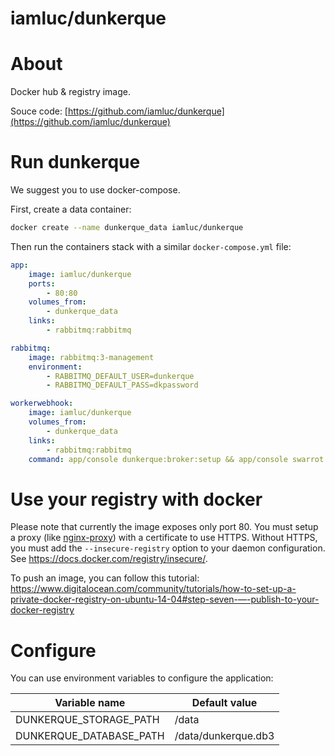 iamluc/dunkerque
================

# About

Docker hub & registry image.

Souce code: [https://github.com/iamluc/dunkerque](https://github.com/iamluc/dunkerque)

# Run dunkerque

We suggest you to use docker-compose.

First, create a data container:

```sh
docker create --name dunkerque_data iamluc/dunkerque
```

Then run the containers stack with a similar `docker-compose.yml` file:

```yml
app:
    image: iamluc/dunkerque
    ports:
        - 80:80
    volumes_from:
        - dunkerque_data
    links:
        - rabbitmq:rabbitmq

rabbitmq:
    image: rabbitmq:3-management
    environment:
        - RABBITMQ_DEFAULT_USER=dunkerque
        - RABBITMQ_DEFAULT_PASS=dkpassword

workerwebhook:
    image: iamluc/dunkerque
    volumes_from:
        - dunkerque_data
    links:
        - rabbitmq:rabbitmq
    command: app/console dunkerque:broker:setup && app/console swarrot:consume:webhook
```

# Use your registry with docker

Please note that currently the image exposes only port 80.
You must setup a proxy (like [nginx-proxy](https://hub.docker.com/r/jwilder/nginx-proxy/)) with a certificate to use HTTPS.
Without HTTPS, you must add the `--insecure-registry` option to your daemon configuration. See https://docs.docker.com/registry/insecure/.

To push an image, you can follow this tutorial: https://www.digitalocean.com/community/tutorials/how-to-set-up-a-private-docker-registry-on-ubuntu-14-04#step-seven-—-publish-to-your-docker-registry

# Configure

You can use environment variables to configure the application:

| Variable name           | Default value       |
|-------------------------|---------------------|
| DUNKERQUE_STORAGE_PATH  | /data               |
| DUNKERQUE_DATABASE_PATH | /data/dunkerque.db3 |
